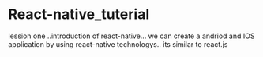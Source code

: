 # React-native_tuterial

lession one ..introduction of react-native...
we can create a andriod and IOS application by using react-native technologys.. its similar to react.js
